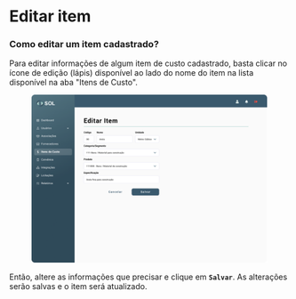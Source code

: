 # Editar item

### Como editar um item cadastrado?

Para editar informações de algum item de custo cadastrado, basta clicar no ícone de edição (lápis) disponível ao lado do nome do item na lista disponível na aba "Itens de Custo".

<figure><img src="../../../.gitbook/assets/Editar item.png" alt=""><figcaption></figcaption></figure>

Então, altere as informações que precisar e clique em **`Salvar`**. As alterações serão salvas e o item será atualizado.
